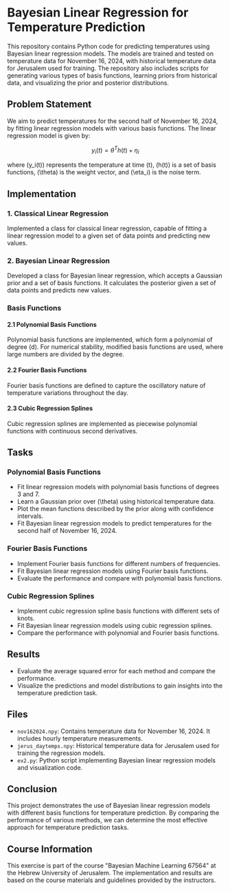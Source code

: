 # Bayesian Linear Regression for Temperature Prediction

This repository contains Python code for predicting temperatures using Bayesian linear regression models. 
The models are trained and tested on temperature data for November 16, 2024, with historical temperature data for 
Jerusalem used for training. The repository also includes scripts for generating various types of basis functions, 
learning priors from historical data, and visualizing the prior and posterior distributions.


## Problem Statement

We aim to predict temperatures for the second half of November 16, 2024, by fitting linear regression models 
with various basis functions. The linear regression model is given by:


$$
y_i(t) = \theta^T h(t) + \eta_i
$$



where \(y_i(t)\) represents the temperature at time \(t\), \(h(t)\) is a set of basis functions, \(\theta\) 
is the weight vector, and \(\eta_i\) is the noise term.

## Implementation

### 1. Classical Linear Regression

Implemented a class for classical linear regression, capable of fitting a linear regression model to a given set of 
data points and predicting new values.

### 2. Bayesian Linear Regression

Developed a class for Bayesian linear regression, which accepts a Gaussian prior and a set of basis functions. 
It calculates the posterior given a set of data points and predicts new values.

### Basis Functions

#### 2.1 Polynomial Basis Functions

Polynomial basis functions are implemented, which form a polynomial of degree \(d\).
For numerical stability, modified basis functions are used, where large numbers are divided by the degree.

#### 2.2 Fourier Basis Functions

Fourier basis functions are defined to capture the oscillatory nature of temperature variations throughout the day.

#### 2.3 Cubic Regression Splines

Cubic regression splines are implemented as piecewise polynomial functions with continuous second derivatives.


## Tasks

### Polynomial Basis Functions

- Fit linear regression models with polynomial basis functions of degrees 3 and 7.
- Learn a Gaussian prior over \(\theta\) using historical temperature data.
- Plot the mean functions described by the prior along with confidence intervals.
- Fit Bayesian linear regression models to predict temperatures for the second half of November 16, 2024.

### Fourier Basis Functions

- Implement Fourier basis functions for different numbers of frequencies.
- Fit Bayesian linear regression models using Fourier basis functions.
- Evaluate the performance and compare with polynomial basis functions.

### Cubic Regression Splines

- Implement cubic regression spline basis functions with different sets of knots.
- Fit Bayesian linear regression models using cubic regression splines.
- Compare the performance with polynomial and Fourier basis functions.

## Results

- Evaluate the average squared error for each method and compare the performance.
- Visualize the predictions and model distributions to gain insights into the temperature prediction task.

## Files

- `nov162024.npy`: Contains temperature data for November 16, 2024. It includes hourly temperature measurements.
- `jerus_daytemps.npy`: Historical temperature data for Jerusalem used for training the regression models.
- `ex2.py`: Python script implementing Bayesian linear regression models and visualization code.

## Conclusion

This project demonstrates the use of Bayesian linear regression models with different basis functions for
temperature prediction. By comparing the performance of various methods, we can determine the most effective approach 
for temperature prediction tasks.

## Course Information

This exercise is part of the course "Bayesian Machine Learning 67564" at the Hebrew University of Jerusalem.
The implementation and results are based on the course materials and guidelines provided by the instructors.

